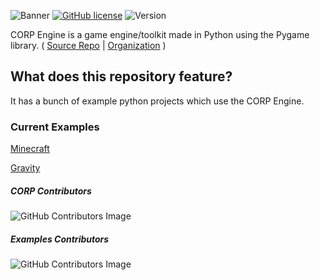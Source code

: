 ![Banner](https://imagizer.imageshack.com/img922/2867/oKxyGS.png)
[![GitHub license](https://img.shields.io/github/license/PyxleDev0/corp-engine)](https://github.com/PyxleDev0/corp-engine/blob/master/LICENSE)
![Version](https://img.shields.io/badge/Version-v0.8.0-informational)

CORP Engine is a game engine/toolkit made in Python using the Pygame library. ( [Source Repo](https://github.com/corpengine/corpengine) | [Organization](https://github.com/corpengine) )
## What does this repository feature?
It has a bunch of example python projects which use the CORP Engine.
### Current Examples
[Minecraft](https://github.com/corpengine/examples/tree/master/minecraft)

[Gravity](https://github.com/corpengine/examples/tree/master/gravity-test)

##### CORP Contributors 
![GitHub Contributors Image](https://contrib.rocks/image?repo=corpengine/corpengine) 
##### Examples Contributors
![GitHub Contributors Image](https://contrib.rocks/image?repo=corpengine/examples)
